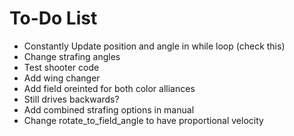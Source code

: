 # To-Do List
- Constantly Update position and angle in while loop (check this)
- Change strafing angles
- Test shooter code
- Add wing changer
- Add field oreinted for both color alliances
- Still drives backwards?
- Add combined strafing options in manual
- Change rotate_to_field_angle to have proportional velocity